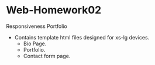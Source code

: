 # Web-Homework02
Responsiveness Portfolio

* Contains template html files designed for xs-lg devices.
    * Bio Page.
    * Portfolio.
    * Contact form page.
